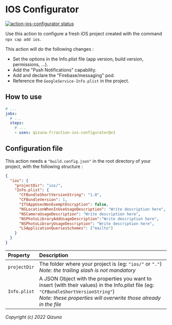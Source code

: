 # IOS Configurator

<a href="https://github.com/qizuna-fr/action-ios-configurator/actions"><img alt="action-ios-configurator status" src="https://github.com/qizuna-fr/action-ios-configurator/workflows/build-test/badge.svg"></a>

Use this action to configure a fresh iOS project created with the command `npx cap add ios`.

This action will do the following changes :

- Set the options in the Info.plist file (app version, build version, permissions, ...).
- Add the "Push Notifications" capability.
- Add and declare the "Firebase/messaging" pod.
- Reference the `GoogleService-Info.plist` in the project.

## How to use

```yaml
# ...
jobs:
  # ...
  steps:
    # ...
    - uses: qizuna-fr/action-ios-configurator@v1
```

## Configuration file

This action needs a `"build.config.json"` in the root directory of your project, with the following structure :

```json
{
  "ios": {
    "projectDir": "ios/",
    "Info.plist": {
      "CFBundleShortVersionString": "1.0",
      "CFBundleVersion": 1,
      "ITSAppUsesNonExemptEncryption": false,
      "NSLocationWhenInUseUsageDescription": "Write description here",
      "NSCameraUsageDescription": "Write description here",
      "NSPhotoLibraryAddUsageDescription":"Write description here",
      "NSPhotoLibraryUsageDescription": "Write description here",
      "LSApplicationQueriesSchemes": ["mailto"]
    }
  }
}
```

| Property | Description |
| :--- | :--- |
| `projectDir` | The folder where your project is (eg: `"ios/"` or `"."`)<br>*Note: the trailing slash is not mandatory*
| `Info.plist` | A JSON Object with the properties you want to insert (with their values) in the Info.plist file (eg: `"CFBundleShortVersionString"`)<br>*Note: these properties will overwrite those already in the file*


*Copyright (c) 2022 Qizuna*
